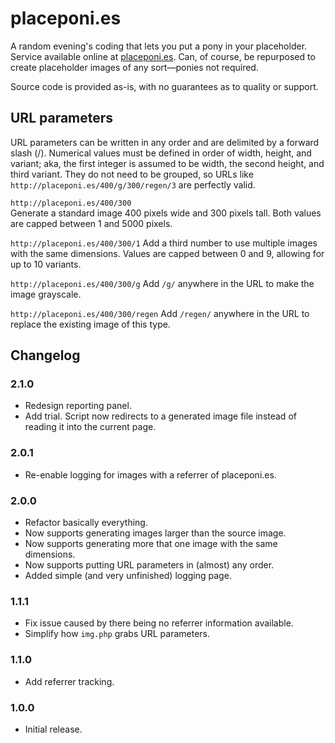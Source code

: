 # placeponi.es
A random evening's coding that lets you put a pony in your placeholder. Service available online at [placeponi.es](http://placeponi.es/). Can, of course, be repurposed to create placeholder images of any sort—ponies not required.

Source code is provided as-is, with no guarantees as to quality or support. 

## URL parameters
URL parameters can be written in any order and are delimited by a forward slash (/). Numerical values must be defined in order of width, height, and variant; aka, the first integer is assumed to be width, the second height, and third variant. They do not need to be grouped, so URLs like `http://placeponi.es/400/g/300/regen/3` are perfectly valid. 

`http://placeponi.es/400/300`  
Generate a standard image 400 pixels wide and 300 pixels tall. Both values are capped between 1 and 5000 pixels. 

`http://placeponi.es/400/300/1`
Add a third number to use multiple images with the same dimensions. Values are capped between 0 and 9, allowing for up to 10 variants. 

`http://placeponi.es/400/300/g`
Add `/g/` anywhere in the URL to make the image grayscale. 

`http://placeponi.es/400/300/regen` 
Add `/regen/` anywhere in the URL to replace the existing image of this type.

## Changelog 

### 2.1.0
* Redesign reporting panel.
* Add trial. Script now redirects to a generated image file instead of reading it into the current page.

### 2.0.1 
* Re-enable logging for images with a referrer of placeponi.es. 

### 2.0.0
* Refactor basically everything.
* Now supports generating images larger than the source image.
* Now supports generating more that one image with the same dimensions. 
* Now supports putting URL parameters in (almost) any order.
* Added simple (and very unfinished) logging page. 

### 1.1.1
* Fix issue caused by there being no referrer information available.
* Simplify how `img.php` grabs URL parameters.

### 1.1.0
* Add referrer tracking.

### 1.0.0
* Initial release.
